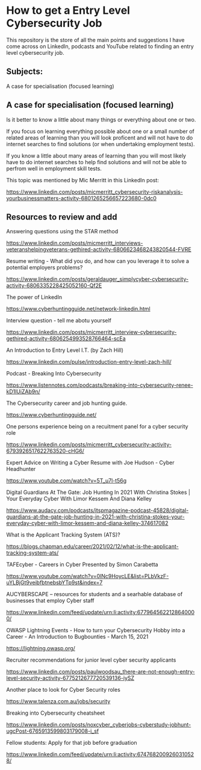 # How to get a Entry Level Cybersecurity Job

This repository is the store of all the main points and suggestions I have come across on LinkedIn, podcasts and YouTube related to finding an entry level cybersecurity job.

## Subjects:

A case for specialisation (focused learning)




## A case for specialisation (focused learning)

Is it better to know a little about many things or everything about one or two.

If you focus on learning everything possible about one or a small number of related areas of learning than you will look proficent and will not have to do internet searches to find solutions (or when undertaking employment tests).

If you know a little about many areas of learning than you will most likely have to do internet searches to help find solutions and will not be able to perfrom well in employment skill tests.

This topic was mentioned by Mic Merritt in this LinkedIn post:

https://www.linkedin.com/posts/micmerritt_cybersecurity-riskanalysis-yourbusinessmatters-activity-6801265256657223680-0dc0



## Resources to review and add

Answering questions using the STAR method

https://www.linkedin.com/posts/micmerritt_interviews-veteranshelpingveterans-gethired-activity-6806623468243820544-FVRE

Resume writing - What did you do, and how can you leverage it to solve a potential employers problems? 

https://www.linkedin.com/posts/geraldauger_simplycyber-cybersecurity-activity-6806335228425052160-Qf2E

The power of LinkedIn

https://www.cyberhuntingguide.net/network-linkedin.html

Interview question - tell me abotu yourself

https://www.linkedin.com/posts/micmerritt_interview-cybersecurity-gethired-activity-6806254993528766464-scEa

An Introduction to Entry Level I.T. (by Zach Hill)

https://www.linkedin.com/pulse/introduction-entry-level-zach-hill/

Podcast - Breaking Into Cybersecurity

https://www.listennotes.com/podcasts/breaking-into-cybersecurity-renee-kD1lUiZAb9n/

The Cybersecurity career and job hunting guide.

https://www.cyberhuntingguide.net/

One persons experience being on a recuitment panel for a cyber security role 

https://www.linkedin.com/posts/micmerritt_cybersecurity-activity-6793926517622763520-cHG6/

Expert Advice on Writing a Cyber Resume with Joe Hudson - Cyber Headhunter

https://www.youtube.com/watch?v=5T_u7l-t56g

Digital Guardians At The Gate: Job Hunting In 2021 With Christina Stokes | Your Everyday Cyber With Limor Kessem And Diana Kelley

https://www.audacy.com/podcasts/itspmagazine-podcast-45828/digital-guardians-at-the-gate-job-hunting-in-2021-with-christina-stokes-your-everyday-cyber-with-limor-kessem-and-diana-kelley-374617082

What is the Applicant Tracking System (ATS)?

https://blogs.chapman.edu/career/2021/02/12/what-is-the-applicant-tracking-system-ats/

TAFEcyber - Careers in Cyber Presented by Simon Carabetta

https://www.youtube.com/watch?v=0lNc9HoycLE&list=PLbVkzF-uYLBjGt9veibfbtnebsbYTp9st&index=7

AUCYBERSCAPE – resources for students and a searhable database of businesses that employ Cyber staff

https://www.linkedin.com/feed/update/urn:li:activity:6779645622128640000/

OWASP Lightning Events - How to turn your Cybersecurity Hobby into a Career - An Introduction to Bugbounties - March 15, 2021

https://lightning.owasp.org/

Recruiter recommendations for junior level cyber security applicants

https://www.linkedin.com/posts/paulwoodsau_there-are-not-enough-entry-level-security-activity-6775212677720539136-iySZ

Another place to look for Cyber Security roles

https://www.talenza.com.au/jobs/security

Breaking into Cybersecurity cheatsheet

https://www.linkedin.com/posts/noxcyber_cyberjobs-cyberstudy-jobhunt-ugcPost-6765913599803179008-i_sf

Fellow students: Apply for that job before graduation

https://www.linkedin.com/feed/update/urn:li:activity:6747682009260310528/

